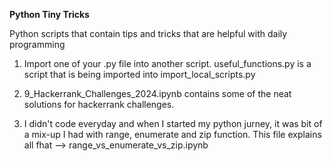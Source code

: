 **Python Tiny Tricks**

Python scripts that contain tips and tricks that are helpful with daily programming

1. Import one of your .py file into another script.
   useful_functions.py is a script that is being imported into import_local_scripts.py

2. 9_Hackerrank_Challenges_2024.ipynb contains some of the neat solutions for hackerrank challenges. 
3. I didn't code everyday and when I started my python jurney, it was bit of a mix-up I had with range, enumerate and zip function. This file explains all fhat --> range_vs_enumerate_vs_zip.ipynb
